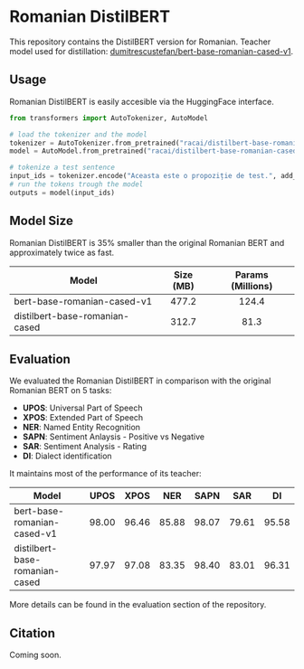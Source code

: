# Romanian DistilBERT
This repository contains the DistilBERT version for Romanian. Teacher model used for distillation: [dumitrescustefan/bert-base-romanian-cased-v1](https://huggingface.co/dumitrescustefan/bert-base-romanian-cased-v1).

## Usage

Romanian DistilBERT is easily accesible via the HuggingFace interface.

```python
from transformers import AutoTokenizer, AutoModel

# load the tokenizer and the model
tokenizer = AutoTokenizer.from_pretrained("racai/distilbert-base-romanian-cased")
model = AutoModel.from_pretrained("racai/distilbert-base-romanian-cased")

# tokenize a test sentence
input_ids = tokenizer.encode("Aceasta este o propoziție de test.", add_special_tokens=True, return_tensors="pt")
# run the tokens trough the model
outputs = model(input_ids)
```
## Model Size
Romanian DistilBERT is 35% smaller than the original Romanian BERT and approximately twice as fast.

| Model                          | Size (MB) | Params (Millions) |
|--------------------------------|:---------:|:----------------:| 
| bert-base-romanian-cased-v1    | 477.2 | 124.4 |
| distilbert-base-romanian-cased | 312.7 | 81.3 |

## Evaluation

We evaluated the Romanian DistilBERT in comparison with the original Romanian BERT on 5 tasks:

- **UPOS**: Universal Part of Speech
- **XPOS**: Extended Part of Speech
- **NER**: Named Entity Recognition
- **SAPN**: Sentiment Anlaysis - Positive vs Negative
- **SAR**: Sentiment Analysis - Rating
- **DI**: Dialect identification 

It maintains most of the performance of its teacher:

| Model                          | UPOS | XPOS | NER | SAPN | SAR | DI |
|--------------------------------|:----:|:----:|:---:|:----:|:---:|:--:|
| bert-base-romanian-cased-v1    | 98.00 | 96.46 | 85.88 | 98.07 | 79.61 | 95.58 |
| distilbert-base-romanian-cased | 97.97 | 97.08 | 83.35 | 98.40 | 83.01 | 96.31 |

More details can be found in the evaluation section of the repository.

## Citation

Coming soon.
